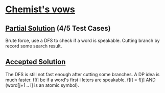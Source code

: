 # [Chemist's vows](https://open.kattis.com/problems/chemistsvows)

## [Partial Solution](chemistsvows1.cpp) (4/5 Test Cases)

Brute force, use a DFS to check if a word is speakable. Cutting branch by record some search result.

## [Accepted Solution](chemistsvows.cpp)

The DFS is still not fast enough after cutting some branches. A DP idea is much faster. f[i] be if a word's first i leters are speakable. f[i] = f[j] AND (word[j+1 .. i] is an atomic symbol).